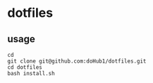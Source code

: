 # dotfiles

## usage

```
cd
git clone git@github.com:doHub1/dotfiles.git
cd dotfiles
bash install.sh
```

